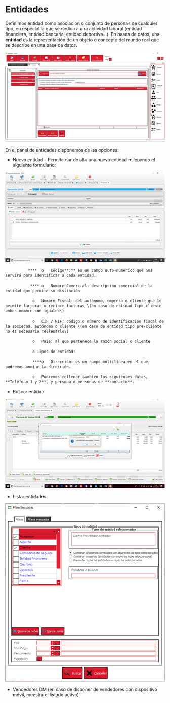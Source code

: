 # Entidades

Definimos entidad como asociación o conjunto de personas de cualquier tipo, en especial la que se dedica a una actividad laboral \(entidad financiera, entidad bancaria, entidad deportiva...\). En bases de datos, una **entidad** es la representación de un objeto o concepto del mundo real que se describe en una base de datos.

![](../../.gitbook/assets/image%20%28439%29.png)

En el panel de entidades disponemos de las opciones:

* Nueva entidad - Permite dar de alta una nueva entidad rellenando el siguiente formulario:

![](../../.gitbook/assets/image%20%28143%29.png)

              ****  o   Código**:** es un campo auto-numérico que nos servirá para identificar a cada entidad.

               **** o   Nombre Comercial: descripción comercial de la entidad que permite su distinción

                o   Nombre Fiscal: del autónomo, empresa o cliente que le permite facturar o recibir facturas \(en caso de entidad tipo cliente ambos nombre son iguales\)

                o   CIF / NIF: código o número de identificación fiscal de la sociedad, autónomo o cliente \(en caso de entidad tipo pre-cliente no es necesario rellenarlo\)

                o   Pais: al que pertenece la razón social o cliente

                o Tipos de entidad: 

                ****o   Dirección: es un campo multilínea en el que podremos anotar la dirección.

                o   Podremos rellenar también los siguientes datos, **Teléfono 1 y 2**, y persona o personas de **contacto**.



* Buscar entidad

![](../../.gitbook/assets/image%20%28201%29.png)

* Listar entidades

![](../../.gitbook/assets/image%20%28361%29.png)

* Vendedores DM \(en caso de disponer de vendedores con dispositivo móvil, muestra el listado activo\)

